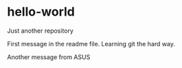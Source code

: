 # hello-world
Just another repository

First message in the readme file.  Learning git the hard way. 

Another message from ASUS
